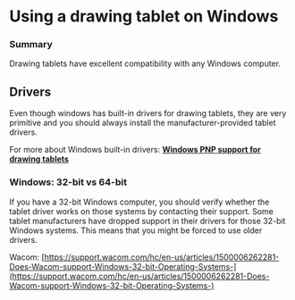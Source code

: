 # Using a drawing tablet on Windows

### Summary

Drawing tablets have excellent compatibility with any Windows computer.

## Drivers

Even though windows has built-in drivers for drawing tablets, they are very primitive and you should always install the manufacturer-provided tablet drivers.&#x20;

For more about Windows built-in drivers: [**Windows PNP support for drawing tablets**](windows-pnp-support-for-drawing-tablets.md) &#x20;

### Windows: 32-bit vs 64-bit&#x20;

If you have a 32-bit Windows computer, you should verify whether the tablet driver works on those systems by contacting their support. Some tablet manufacturers have dropped support in their drivers for those 32-bit Windows systems. This means that you might be forced to use older drivers.

Wacom: [https://support.wacom.com/hc/en-us/articles/1500006262281-Does-Wacom-support-Windows-32-bit-Operating-Systems-](https://support.wacom.com/hc/en-us/articles/1500006262281-Does-Wacom-support-Windows-32-bit-Operating-Systems-)
